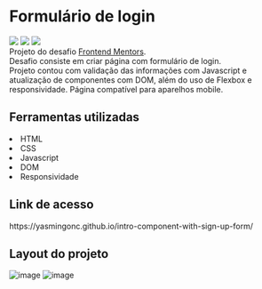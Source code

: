 # Formulário de login
<div>
 <img src="https://img.shields.io/badge/HTML-239120?style=for-the-badge&logo=html5&logoColor=white" target="_blank">
 <img src="https://img.shields.io/badge/CSS-239120?&style=for-the-badge&logo=css3&logoColor=white" target="_blank">
 <img src="https://img.shields.io/badge/JavaScript-F7DF1E?style=for-the-badge&logo=javascript&logoColor=black" target="_blank">
 </div>
 Projeto do desafio <a href="https://www.frontendmentor.io/home">Frontend Mentors</a>. 
 <br>
 Desafio consiste em criar página com formulário de login. 
 <br>
 Projeto contou com validação das informações com Javascript e atualização de componentes com DOM, além do uso de Flexbox e responsividade.
 Página compatível para aparelhos mobile.
 
<h2>Ferramentas utilizadas</h2>
<li>HTML</li>
<li>CSS</li>
<li>Javascript</li>
<li>DOM</li>
<li>Responsividade</li>

<h2>Link de acesso</h2>
https://yasmingonc.github.io/intro-component-with-sign-up-form/

<h2>Layout do projeto</h2>

![image](https://user-images.githubusercontent.com/107756337/176976396-d3aadd3c-5875-4888-aaaf-87ccd573bae9.png)
![image](https://user-images.githubusercontent.com/107756337/176976539-bd6cc579-62cb-409d-a917-0f1ffe3bd41c.png)







